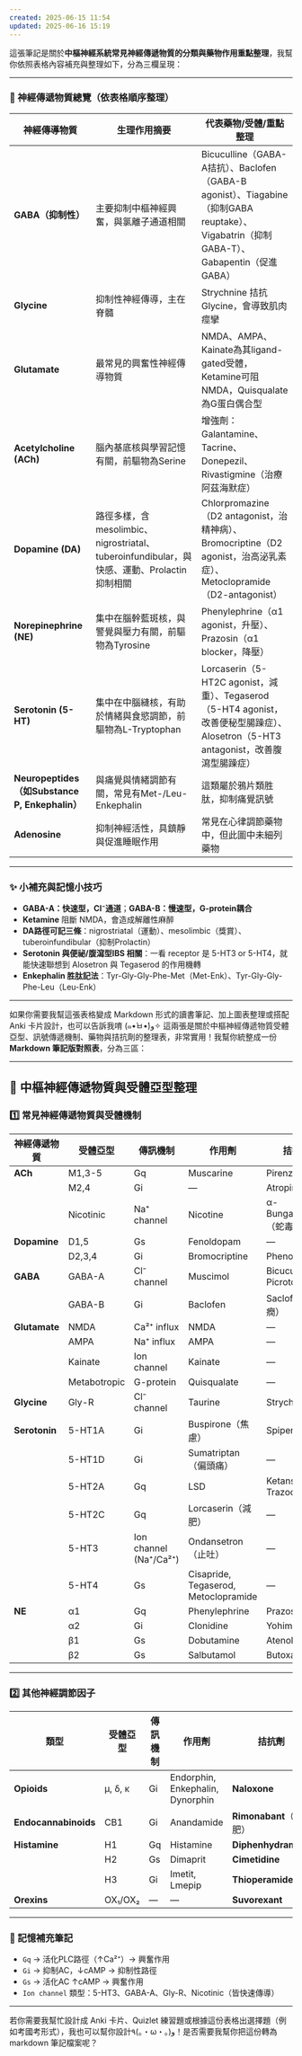 ```yaml
---
created: 2025-06-15 11:54
updated: 2025-06-16 15:19
---
```

這張筆記是關於**中樞神經系統常見神經傳遞物質的分類與藥物作用重點整理**，我幫你依照表格內容補充與整理如下，分為三欄呈現：

---

### 📘 神經傳遞物質總覽（依表格順序整理）

| 神經傳導物質                                      | 生理作用摘要                                                                 | 代表藥物/受體/重點整理                                                                                                      |
| ------------------------------------------- | ---------------------------------------------------------------------- | ----------------------------------------------------------------------------------------------------------------- |
| **GABA（抑制性）**                               | 主要抑制中樞神經興奮，與氯離子通道相關                                                    | Bicuculline（GABA-A拮抗）、Baclofen（GABA-B agonist）、Tiagabine（抑制GABA reuptake）、Vigabatrin（抑制GABA-T）、Gabapentin（促進GABA） |
| **Glycine**                                 | 抑制性神經傳導，主在脊髓                                                           | Strychnine 拮抗Glycine，會導致肌肉痙攣                                                                                      |
| **Glutamate**                               | 最常見的興奮性神經傳導物質                                                          | NMDA、AMPA、Kainate為其ligand-gated受體，Ketamine可阻NMDA，Quisqualate為G蛋白偶合型                                               |
| **Acetylcholine (ACh)**                     | 腦內基底核與學習記憶有關，前驅物為Serine                                                | 增強劑：Galantamine、Tacrine、Donepezil、Rivastigmine（治療阿茲海默症）                                                           |
| **Dopamine (DA)**                           | 路徑多樣，含mesolimbic、nigrostriatal、tuberoinfundibular，與快感、運動、Prolactin抑制相關 | Chlorpromazine（D2 antagonist，治精神病）、Bromocriptine（D2 agonist，治高泌乳素症）、Metoclopramide（D2-antagonist）                 |
| **Norepinephrine (NE)**                     | 集中在腦幹藍斑核，與警覺與壓力有關，前驅物為Tyrosine                                         | Phenylephrine（α1 agonist，升壓）、Prazosin（α1 blocker，降壓）                                                              |
| **Serotonin (5-HT)**                        | 集中在中腦縫核，有助於情緒與食慾調節，前驅物為L-Tryptophan                                    | Lorcaserin（5-HT2C agonist，減重）、Tegaserod（5-HT4 agonist，改善便秘型腸躁症）、Alosetron（5-HT3 antagonist，改善腹瀉型腸躁症）              |
| **Neuropeptides（如Substance P, Enkephalin）** | 與痛覺與情緒調節有關，常見有Met-/Leu-Enkephalin                                      | 這類屬於鴉片類胜肽，抑制痛覺訊號                                                                                                  |
| **Adenosine**                               | 抑制神經活性，具鎮靜與促進睡眠作用                                                      | 常見在心律調節藥物中，但此圖中未細列藥物                                                                                              |

---

### ✨ 小補充與記憶小技巧

* **GABA-A：快速型，Cl⁻通道**；**GABA-B：慢速型，G-protein耦合**
* **Ketamine** 阻斷 NMDA，會造成解離性麻醉
* **DA路徑可記三條**：nigrostriatal（運動）、mesolimbic（獎賞）、tuberoinfundibular（抑制Prolactin）
* **Serotonin 與便祕/腹瀉型IBS 相關**：一看 receptor 是 5-HT3 or 5-HT4，就能快速聯想到 Alosetron 與 Tegaserod 的作用機轉
* **Enkephalin 胜肽記法**：Tyr-Gly-Gly-Phe-Met（Met-Enk）、Tyr-Gly-Gly-Phe-Leu（Leu-Enk）

---

如果你需要我幫這張表格變成 Markdown 形式的讀書筆記、加上圖表整理或搭配 Anki 卡片設計，也可以告訴我唷 (๑•̀ㅂ•́)و✧
這兩張是關於中樞神經傳遞物質受體亞型、訊號傳遞機制、藥物與拮抗劑的整理表，非常實用！我幫你統整成一份**Markdown 筆記版對照表**，分為三區：

---

## 🧠 中樞神經傳遞物質與受體亞型整理

### **1️⃣ 常見神經傳遞物質與受體機制**

| 神經傳遞物質        | 受體亞型         | 傳訊機制                   | 作用劑                                  | 拮抗劑                     |
| ------------- | ------------ | ---------------------- | ------------------------------------ | ----------------------- |
| **ACh**       | M1,3-5       | Gq                     | Muscarine                            | Pirenzepine             |
|               | M2,4         | Gi                     | —                                    | Atropine                |
|               | Nicotinic    | Na⁺ channel            | Nicotine                             | α-Bungarotoxin（蛇毒）      |
| **Dopamine**  | D1,5         | Gs                     | Fenoldopam                           | —                       |
|               | D2,3,4       | Gi                     | Bromocriptine                        | Phenothiazine           |
| **GABA**      | GABA-A       | Cl⁻ channel            | Muscimol                             | Bicuculline, Picrotoxin |
|               | GABA-B       | Gi                     | Baclofen                             | Saclofen（癲癇）            |
| **Glutamate** | NMDA         | Ca²⁺ influx            | NMDA                                 | —                       |
|               | AMPA         | Na⁺ influx             | AMPA                                 | —                       |
|               | Kainate      | Ion channel            | Kainate                              | —                       |
|               | Metabotropic | G-protein              | Quisqualate                          | —                       |
| **Glycine**   | Gly-R        | Cl⁻ channel            | Taurine                              | Strychnine              |
| **Serotonin** | 5-HT1A       | Gi                     | Buspirone（焦慮）                        | Spiperone               |
|               | 5-HT1D       | Gi                     | Sumatriptan（偏頭痛）                     | —                       |
|               | 5-HT2A       | Gq                     | LSD                                  | Ketanserin, Trazodone   |
|               | 5-HT2C       | Gq                     | Lorcaserin（減肥）                       | —                       |
|               | 5-HT3        | Ion channel (Na⁺/Ca²⁺) | Ondansetron（止吐）                      | —                       |
|               | 5-HT4        | Gs                     | Cisapride, Tegaserod, Metoclopramide | —                       |
| **NE**        | α1           | Gq                     | Phenylephrine                        | Prazosin                |
|               | α2           | Gi                     | Clonidine                            | Yohimbine               |
|               | β1           | Gs                     | Dobutamine                           | Atenolol                |
|               | β2           | Gs                     | Salbutamol                           | Butoxamine              |

---

### **2️⃣ 其他神經調節因子**

| 類型                   | 受體亞型    | 傳訊機制 | 作用劑                              | 拮抗劑                 |
| -------------------- | ------- | ---- | -------------------------------- | ------------------- |
| **Opioids**          | μ, δ, κ | Gi   | Endorphin, Enkephalin, Dynorphin | **Naloxone**        |
| **Endocannabinoids** | CB1     | Gi   | Anandamide                       | **Rimonabant**（減肥）  |
| **Histamine**        | H1      | Gq   | Histamine                        | **Diphenhydramine** |
|                      | H2      | Gs   | Dimaprit                         | **Cimetidine**      |
|                      | H3      | Gi   | Imetit, Lmepip                   | **Thioperamide**    |
| **Orexins**          | OX₁/OX₂ | —    | —                                | **Suvorexant**      |

---

### 🧩 記憶補充筆記

* `Gq` → 活化PLC路徑（↑Ca²⁺）→ 興奮作用
* `Gi` → 抑制AC，↓cAMP → 抑制性路徑
* `Gs` → 活化AC ↑cAMP → 興奮作用
* `Ion channel` 類型：5-HT3、GABA-A、Gly-R、Nicotinic（皆快速傳導）

---

若你需要我幫忙設計成 Anki 卡片、Quizlet 練習題或根據這份表格出選擇題（例如考國考形式），我也可以幫你設計٩(｡・ω・｡)و！是否需要我幫你把這份轉為 markdown 筆記檔案呢？
